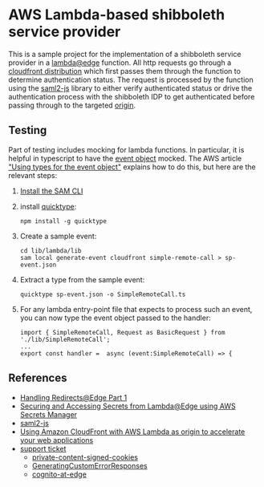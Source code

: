 # AWS Lambda-based shibboleth service provider

This is a sample project for the implementation of a shibboleth service provider in a [lambda@edge](https://docs.aws.amazon.com/AmazonCloudFront/latest/DeveloperGuide/lambda-at-the-edge.html) function.
All http requests go through a [cloudfront distribution](https://docs.aws.amazon.com/AmazonCloudFront/latest/DeveloperGuide/distribution-overview.html) which first passes them through the function to determine authentication status.
The request is processed by the function using the [saml2-js](https://www.npmjs.com/package/saml2-js) library to either verify authenticated status or drive the authentication process with the shibboleth IDP to get authenticated before passing through to the targeted [origin](https://docs.aws.amazon.com/AmazonCloudFront/latest/DeveloperGuide/DownloadDistS3AndCustomOrigins.html).

## Testing

Part of testing includes mocking for lambda functions. In particular, it is helpful in typescript to have the [event object](https://docs.aws.amazon.com/lambda/latest/dg/gettingstarted-concepts.html#gettingstarted-concepts-event) mocked.
The AWS article ["Using types for the event object"](https://docs.aws.amazon.com/lambda/latest/dg/typescript-handler.html#event-types) explains how to do this, but here are the relevant steps:

1. [Install the SAM CLI](https://docs.aws.amazon.com/serverless-application-model/latest/developerguide/install-sam-cli.html)

2. install [quicktype](https://quicktype.io/typescript):

   ```
   npm install -g quicktype
   ```

3. Create a sample event:

   ```
   cd lib/lambda/lib
   sam local generate-event cloudfront simple-remote-call > sp-event.json
   ```

4. Extract a type from the sample event:

   ```
   quicktype sp-event.json -o SimpleRemoteCall.ts
   ```

5. For any lambda entry-point file that expects to process such an event, you can now type the event object passed to the handler:

   ```
   import { SimpleRemoteCall, Request as BasicRequest } from './lib/SimpleRemoteCall';
   ...
   export const handler =  async (event:SimpleRemoteCall) => {
   ```

## References

- [Handling Redirects@Edge Part 1](https://aws.amazon.com/blogs/networking-and-content-delivery/handling-redirectsedge-part1/)
- [Securing and Accessing Secrets from Lambda@Edge using AWS Secrets Manager](https://aws.amazon.com/blogs/networking-and-content-delivery/securing-and-accessing-secrets-from-lambdaedge-using-aws-secrets-manager/)
- [saml2-js](https://www.npmjs.com/package/saml2-js)
- [Using Amazon CloudFront with AWS Lambda as origin to accelerate your web applications](https://aws.amazon.com/blogs/networking-and-content-delivery/using-amazon-cloudfront-with-aws-lambda-as-origin-to-accelerate-your-web-applications/)
- [support ticket](https://support.console.aws.amazon.com/support/home?region=us-east-1#/case/?displayId=14293173461&language=en)
  - [private-content-signed-cookies](https://docs.aws.amazon.com/AmazonCloudFront/latest/DeveloperGuide/private-content-signed-cookies.html)
  - [GeneratingCustomErrorResponses](https://docs.aws.amazon.com/AmazonCloudFront/latest/DeveloperGuide/GeneratingCustomErrorResponses.html)
  - [cognito-at-edge](https://github.com/awslabs/cognito-at-edge)
